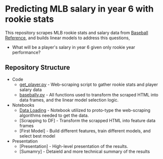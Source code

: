 # Predicting MLB salary in year 6 with rookie stats

This repository scrapes MLB rookie stats and salary data from [Baseball Reference](https://www.baseball-reference.com/), and builds linear models to address this questions,

* What will be a player's salary in year 6 given only rookie year performance?

## Repository Structure

* Code
  * [get_player.py](./get_player.py) - Web-scraping script to gather rookie stats and player salary data
  * [basebally.py](./baseball.py) - All functions used to transform the scraped HTML into data frames, and the linear model selection logic.
* Notebooks
  * [Data Loading](./Data&#32;Loading.ipynb) - Notebook utilized to proto-type the web-scraping algorithms needed to get the data.
  * [Scrapping to DF] - Transform the scrapped HTML into feature data frames
  * [First Model] - Build different features, train different models, and select best model
* Presentation
  * [Presentation] -  High-level presentation of the results.
  * [Sumamry] -  Detaield and more technical summary of the results